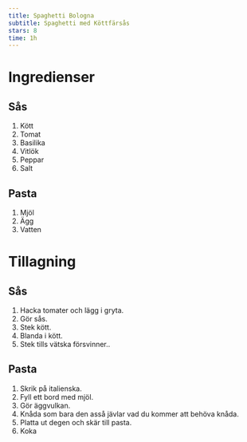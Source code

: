```yaml
---
title: Spaghetti Bologna
subtitle: Spaghetti med Köttfärsås
stars: 8
time: 1h
---
```


# Ingredienser

## Sås
1. Kött
2. Tomat
3. Basilika
4. Vitlök
5. Peppar
6. Salt

## Pasta
1. Mjöl
2. Ägg
3. Vatten

# Tillagning

## Sås
1. Hacka tomater och lägg i gryta.
2. Gör sås.
3. Stek kött.
4. Blanda i kött.
5. Stek tills vätska försvinner..

## Pasta
1. Skrik på italienska.
2. Fyll ett bord med mjöl.
3. Gör äggvulkan.
4. Knåda som bara den asså jävlar vad du kommer att behöva knåda.
5. Platta ut degen och skär till pasta.
6. Koka



